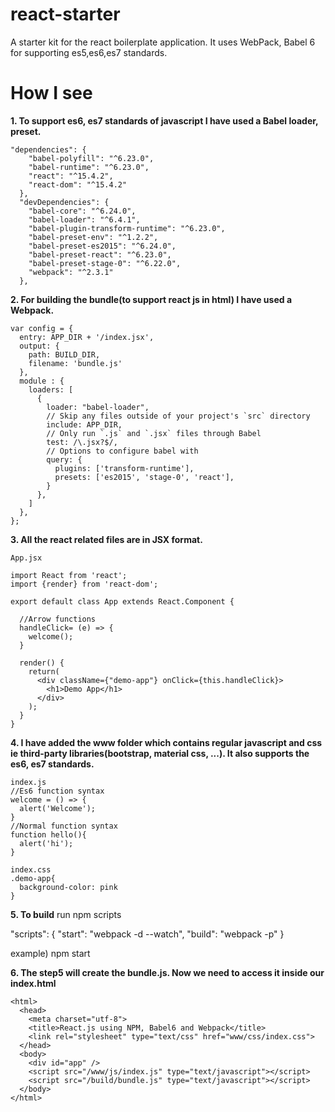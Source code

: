 # react-starter
A starter kit for the react boilerplate application. It uses WebPack, Babel 6 for supporting es5,es6,es7 standards.

# How I see
**1.  To support es6, es7 standards of javascript I have used a Babel loader, preset.**
```
"dependencies": {
    "babel-polyfill": "^6.23.0",
    "babel-runtime": "^6.23.0",
    "react": "^15.4.2",
    "react-dom": "^15.4.2"
  },
  "devDependencies": {
    "babel-core": "^6.24.0",
    "babel-loader": "^6.4.1",
    "babel-plugin-transform-runtime": "^6.23.0",
    "babel-preset-env": "^1.2.2",
    "babel-preset-es2015": "^6.24.0",
    "babel-preset-react": "^6.23.0",
    "babel-preset-stage-0": "^6.22.0",
    "webpack": "^2.3.1"
  },

```

**2.  For building the bundle(to support react js in html) I have used a Webpack.**
```
var config = {
  entry: APP_DIR + '/index.jsx',
  output: {
    path: BUILD_DIR,
    filename: 'bundle.js'
  },
  module : {
    loaders: [
      {
        loader: "babel-loader",
        // Skip any files outside of your project's `src` directory
        include: APP_DIR,
        // Only run `.js` and `.jsx` files through Babel
        test: /\.jsx?$/,
        // Options to configure babel with
        query: {
          plugins: ['transform-runtime'],
          presets: ['es2015', 'stage-0', 'react'],
        }
      },
    ]
  },
};

```

**3. All the react related files are in JSX format.**
```
App.jsx

import React from 'react';
import {render} from 'react-dom';

export default class App extends React.Component {

  //Arrow functions
  handleClick= (e) => {
    welcome();
  }

  render() {
    return(
      <div className={"demo-app"} onClick={this.handleClick}>
        <h1>Demo App</h1>
      </div>
    );
  }
}
```


**4. I have added the www folder which contains regular javascript and css ie third-party libraries(bootstrap, material css, ...). It also supports the es6, es7 standards.**

```
index.js
//Es6 function syntax
welcome = () => {
  alert('Welcome');
}
//Normal function syntax
function hello(){
  alert('hi');
}

index.css
.demo-app{
  background-color: pink
}

```

**5. To build**
run npm scripts

"scripts": {
    "start": "webpack -d --watch",
    "build": "webpack -p"
  }

example) npm start

**6. The step5 will create the bundle.js. Now we need to access it inside our index.html**

```
<html>
  <head>
    <meta charset="utf-8">
    <title>React.js using NPM, Babel6 and Webpack</title>
    <link rel="stylesheet" type="text/css" href="www/css/index.css">
  </head>
  <body>
    <div id="app" />
    <script src="/www/js/index.js" type="text/javascript"></script>
    <script src="/build/bundle.js" type="text/javascript"></script>
  </body>
</html>
```
